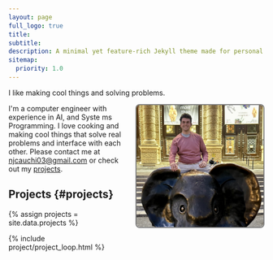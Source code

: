```yaml
---
layout: page
full_logo: true
title: 
subtitle: 
description: A minimal yet feature-rich Jekyll theme made for personal websites and blogs.
sitemap:
  priority: 1.0
---
```

<p class="describe-text"> I like making cool things and solving problems. </p>
<img src="assets\img\elephantpic.jpg" style="float: right; margin-left: 20px; margin-bottom: 20px; width: 25vw; height: 25vw; object-fit: cover; min-width: 250px; max-width: 700px; border: 2px solid #808080ff; border-radius: 8px;">

I'm a computer engineer with experience in AI, and Syste
ms Programming. I love cooking and making cool things that solve real problems and interface with each other. Please contact me at [njcauchi03@gmail.com](#) or check out my [projects](#projects).

## Projects {#projects}

{% assign projects = site.data.projects %}

{% include project/project_loop.html %}

<br>
<br>
<br>
<br>
<br>
